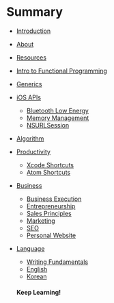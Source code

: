# Summary

* [Introduction](README.md)
* [About](ABOUT.md)


* [Resources](WORK.md)


* [Intro to Functional Programming](Content/01_Swift_3/Intro_to_Functional_Programming.md)
* [Generics](Content/01_Swift_3/Generics.md)


* [iOS APIs]()
    * [Bluetooth Low Energy](Content/01_Swift_3/Bluetooth_Low_Energy.md)
    * [Memory Management](Content/01_Swift_3/Memory_Management.md)
    * [NSURLSession](Content/01_Swift_3/NSURLSession.md)


* [Algorithm]()


* [Productivity]()
  * [Xcode Shortcuts]()
  * [Atom Shortcuts](Content/04_Productivity/Shortcuts.md)



* [Business]()
  * [Business Execution](Content/08_Business/Business_Execution.md)
  * [Entrepreneurship](Content/08_Business/Entrepreneurship.md)
  * [Sales Principles](/Content/05_Sales/Sales_Principles.md)
  * [Marketing](/Content/05_Sales/Marketing.md)
  * [SEO](/Content/05_Sales/SEO.md)
  * [Personal Website](/Content/05_Sales/Personal_Website.md)


* [Language]()
  * [Writing Fundamentals](Content/06_Language/Writing_Fundamentals.md)
  * [English](Content/06_Language/English.md)
  * [Korean](Content/06_Language/Korean.md)



  #### Keep Learning!

